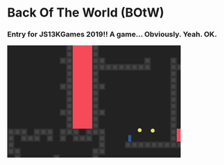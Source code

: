 # Back Of The World (BOtW)
### Entry for JS13KGames 2019!! A game... Obviously. Yeah. OK.

<img src="big screenshot.png"></img>
